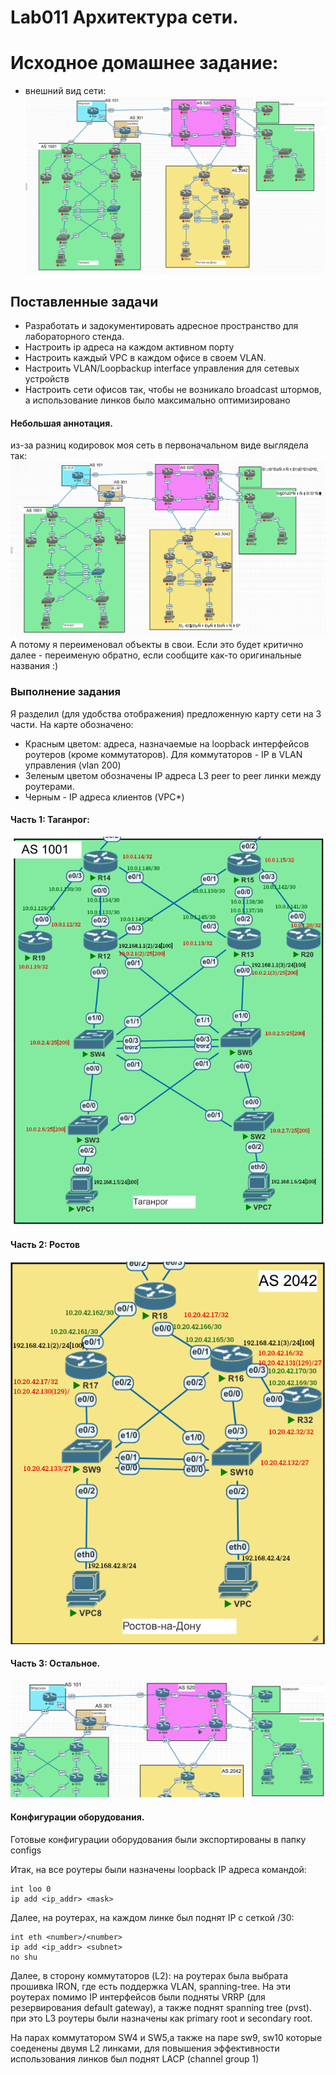 # Lab011 Архитектура сети. 

# Исходное домашнее задание:
- внешний вид сети:
![start](start.png)

## Поставленные задачи
- Разработать и задокументировать адресное пространство для лабораторного стенда.
- Настроить ip адреса на каждом активном порту
- Настроить каждый VPC в каждом офисе в своем VLAN.
- Настроить VLAN/Loopbackup interface управления для сетевых устройств
- Настроить сети офисов так, чтобы не возникало broadcast штормов, а использование линков было максимально оптимизировано

#### Небольшая аннотация.
из-за разниц кодировок моя сеть в первоначальном виде выглядела так:
![start_raw](start_raw.png)
А потому я переименовал объекты в свои. Если это будет критично далее - переименую обратно, если сообщите как-то оригинальные названия :)

### Выполнение задания
Я разделил (для удобства отображения) предложенную карту сети на 3 части.
На карте обозначено:
- Красным цветом:  адреса, назначаемые на loopback интерфейсов роутеров (кроме коммутаторов). Для коммутаторов - IP в VLAN управления (vlan 200)
- Зеленым цветом обозначены IP адреса L3 peer to peer линки между роутерами.
- Черным - IP адреса клиентов (VPC*)

#### Часть 1: Таганрог:
![taganrog](taganrog.png)

#### Часть 2: Ростов
![rostov](rostov.png)

#### Часть 3: Остальное.
![other](other.png)

#### Конфигурации оборудования.
Готовые конфигурации оборудования были экспортированы в папку configs

Итак, на все роутеры были назначены loopback IP адреса командой:
```
int loo 0 
ip add <ip_addr> <mask>
```
Далее, на роутерах, на каждом линке был поднят IP с сеткой /30:
```
int eth <number>/<number>
ip add <ip_addr> <subnet>
no shu
```
Далее,  в сторону коммутаторов (L2): на роутерах была выбрата прошивка IRON, где есть поддержка VLAN, spanning-tree.
На эти роутерах помимо IP интерфейсов были подняты VRRP (для резервирования default gateway), а также поднят spanning tree (pvst). при это L3 роутеры были назначены как primary root и secondary root.

На парах коммутатором SW4 и SW5,а также на паре sw9, sw10 которые соеденены двумя L2 линками, для повышения эффективности использования линков был поднят LACP (channel group 1)

 
